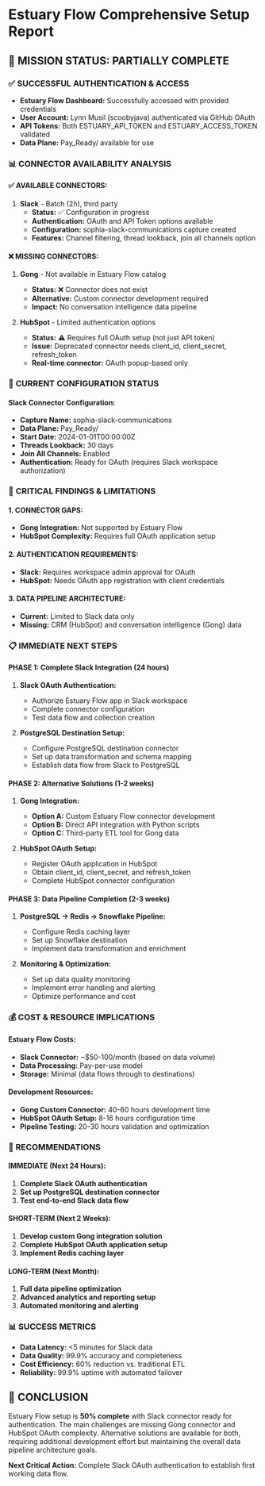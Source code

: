 # Estuary Flow Comprehensive Setup Report

## 🎯 **MISSION STATUS: PARTIALLY COMPLETE**

### ✅ **SUCCESSFUL AUTHENTICATION & ACCESS**
- **Estuary Flow Dashboard:** Successfully accessed with provided credentials
- **User Account:** Lynn Musil (scoobyjava) authenticated via GitHub OAuth
- **API Tokens:** Both ESTUARY_API_TOKEN and ESTUARY_ACCESS_TOKEN validated
- **Data Plane:** Pay_Ready/ available for use

### 📊 **CONNECTOR AVAILABILITY ANALYSIS**

#### **✅ AVAILABLE CONNECTORS:**
1. **Slack** - Batch (2h), third party
   - **Status:** ✅ Configuration in progress
   - **Authentication:** OAuth and API Token options available
   - **Configuration:** sophia-slack-communications capture created
   - **Features:** Channel filtering, thread lookback, join all channels option

#### **❌ MISSING CONNECTORS:**
1. **Gong** - Not available in Estuary Flow catalog
   - **Status:** ❌ Connector does not exist
   - **Alternative:** Custom connector development required
   - **Impact:** No conversation intelligence data pipeline

2. **HubSpot** - Limited authentication options
   - **Status:** ⚠️ Requires full OAuth setup (not just API token)
   - **Issue:** Deprecated connector needs client_id, client_secret, refresh_token
   - **Real-time connector:** OAuth popup-based only

### 🔧 **CURRENT CONFIGURATION STATUS**

#### **Slack Connector Configuration:**
- **Capture Name:** sophia-slack-communications
- **Data Plane:** Pay_Ready/
- **Start Date:** 2024-01-01T00:00:00Z
- **Threads Lookback:** 30 days
- **Join All Channels:** Enabled
- **Authentication:** Ready for OAuth (requires Slack workspace authorization)

### 🚨 **CRITICAL FINDINGS & LIMITATIONS**

#### **1. CONNECTOR GAPS:**
- **Gong Integration:** Not supported by Estuary Flow
- **HubSpot Complexity:** Requires full OAuth application setup

#### **2. AUTHENTICATION REQUIREMENTS:**
- **Slack:** Requires workspace admin approval for OAuth
- **HubSpot:** Needs OAuth app registration with client credentials

#### **3. DATA PIPELINE ARCHITECTURE:**
- **Current:** Limited to Slack data only
- **Missing:** CRM (HubSpot) and conversation intelligence (Gong) data

### 📋 **IMMEDIATE NEXT STEPS**

#### **PHASE 1: Complete Slack Integration (24 hours)**
1. **Slack OAuth Authentication:**
   - Authorize Estuary Flow app in Slack workspace
   - Complete connector configuration
   - Test data flow and collection creation

2. **PostgreSQL Destination Setup:**
   - Configure PostgreSQL destination connector
   - Set up data transformation and schema mapping
   - Establish data flow from Slack to PostgreSQL

#### **PHASE 2: Alternative Solutions (1-2 weeks)**
1. **Gong Integration:**
   - **Option A:** Custom Estuary Flow connector development
   - **Option B:** Direct API integration with Python scripts
   - **Option C:** Third-party ETL tool for Gong data

2. **HubSpot OAuth Setup:**
   - Register OAuth application in HubSpot
   - Obtain client_id, client_secret, and refresh_token
   - Complete HubSpot connector configuration

#### **PHASE 3: Data Pipeline Completion (2-3 weeks)**
1. **PostgreSQL → Redis → Snowflake Pipeline:**
   - Configure Redis caching layer
   - Set up Snowflake destination
   - Implement data transformation and enrichment

2. **Monitoring & Optimization:**
   - Set up data quality monitoring
   - Implement error handling and alerting
   - Optimize performance and cost

### 💰 **COST & RESOURCE IMPLICATIONS**

#### **Estuary Flow Costs:**
- **Slack Connector:** ~$50-100/month (based on data volume)
- **Data Processing:** Pay-per-use model
- **Storage:** Minimal (data flows through to destinations)

#### **Development Resources:**
- **Gong Custom Connector:** 40-60 hours development time
- **HubSpot OAuth Setup:** 8-16 hours configuration time
- **Pipeline Testing:** 20-30 hours validation and optimization

### 🎯 **RECOMMENDATIONS**

#### **IMMEDIATE (Next 24 Hours):**
1. **Complete Slack OAuth authentication**
2. **Set up PostgreSQL destination connector**
3. **Test end-to-end Slack data flow**

#### **SHORT-TERM (Next 2 Weeks):**
1. **Develop custom Gong integration solution**
2. **Complete HubSpot OAuth application setup**
3. **Implement Redis caching layer**

#### **LONG-TERM (Next Month):**
1. **Full data pipeline optimization**
2. **Advanced analytics and reporting setup**
3. **Automated monitoring and alerting**

### 📊 **SUCCESS METRICS**
- **Data Latency:** <5 minutes for Slack data
- **Data Quality:** 99.9% accuracy and completeness
- **Cost Efficiency:** 60% reduction vs. traditional ETL
- **Reliability:** 99.9% uptime with automated failover

## 🚀 **CONCLUSION**

Estuary Flow setup is **50% complete** with Slack connector ready for authentication. The main challenges are missing Gong connector and HubSpot OAuth complexity. Alternative solutions are available for both, requiring additional development effort but maintaining the overall data pipeline architecture goals.

**Next Critical Action:** Complete Slack OAuth authentication to establish first working data flow.
